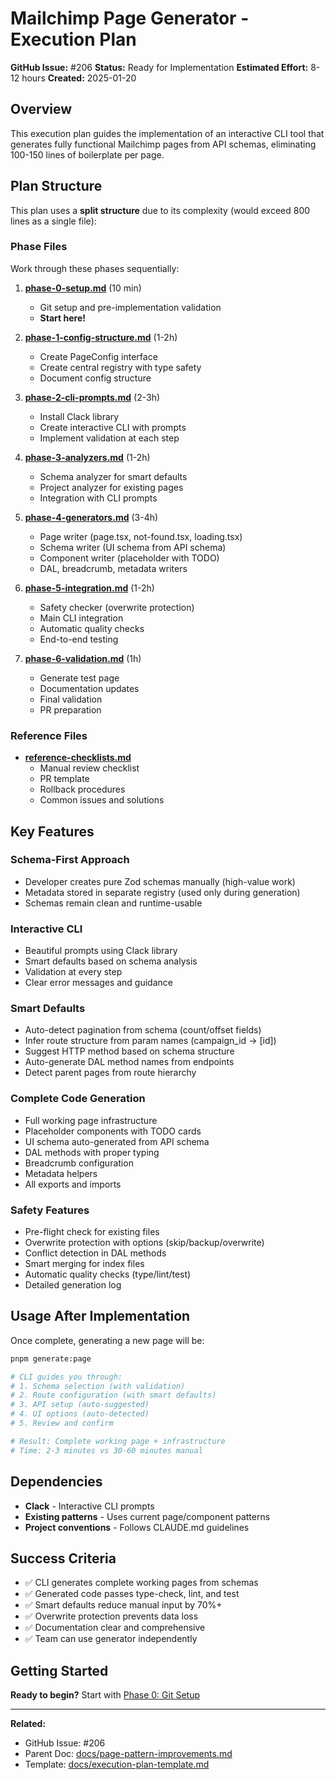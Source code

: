 # Mailchimp Page Generator - Execution Plan

**GitHub Issue:** #206
**Status:** Ready for Implementation
**Estimated Effort:** 8-12 hours
**Created:** 2025-01-20

## Overview

This execution plan guides the implementation of an interactive CLI tool that generates fully functional Mailchimp pages from API schemas, eliminating 100-150 lines of boilerplate per page.

## Plan Structure

This plan uses a **split structure** due to its complexity (would exceed 800 lines as a single file):

### Phase Files

Work through these phases sequentially:

1. **[phase-0-setup.md](phase-0-setup.md)** (10 min)
   - Git setup and pre-implementation validation
   - **Start here!**

2. **[phase-1-config-structure.md](phase-1-config-structure.md)** (1-2h)
   - Create PageConfig interface
   - Create central registry with type safety
   - Document config structure

3. **[phase-2-cli-prompts.md](phase-2-cli-prompts.md)** (2-3h)
   - Install Clack library
   - Create interactive CLI with prompts
   - Implement validation at each step

4. **[phase-3-analyzers.md](phase-3-analyzers.md)** (1-2h)
   - Schema analyzer for smart defaults
   - Project analyzer for existing pages
   - Integration with CLI prompts

5. **[phase-4-generators.md](phase-4-generators.md)** (3-4h)
   - Page writer (page.tsx, not-found.tsx, loading.tsx)
   - Schema writer (UI schema from API schema)
   - Component writer (placeholder with TODO)
   - DAL, breadcrumb, metadata writers

6. **[phase-5-integration.md](phase-5-integration.md)** (1-2h)
   - Safety checker (overwrite protection)
   - Main CLI integration
   - Automatic quality checks
   - End-to-end testing

7. **[phase-6-validation.md](phase-6-validation.md)** (1h)
   - Generate test page
   - Documentation updates
   - Final validation
   - PR preparation

### Reference Files

- **[reference-checklists.md](reference-checklists.md)**
  - Manual review checklist
  - PR template
  - Rollback procedures
  - Common issues and solutions

## Key Features

### Schema-First Approach
- Developer creates pure Zod schemas manually (high-value work)
- Metadata stored in separate registry (used only during generation)
- Schemas remain clean and runtime-usable

### Interactive CLI
- Beautiful prompts using Clack library
- Smart defaults based on schema analysis
- Validation at every step
- Clear error messages and guidance

### Smart Defaults
- Auto-detect pagination from schema (count/offset fields)
- Infer route structure from param names (campaign_id → [id])
- Suggest HTTP method based on schema structure
- Auto-generate DAL method names from endpoints
- Detect parent pages from route hierarchy

### Complete Code Generation
- Full working page infrastructure
- Placeholder components with TODO cards
- UI schema auto-generated from API schema
- DAL methods with proper typing
- Breadcrumb configuration
- Metadata helpers
- All exports and imports

### Safety Features
- Pre-flight check for existing files
- Overwrite protection with options (skip/backup/overwrite)
- Conflict detection in DAL methods
- Smart merging for index files
- Automatic quality checks (type/lint/test)
- Detailed generation log

## Usage After Implementation

Once complete, generating a new page will be:

```bash
pnpm generate:page

# CLI guides you through:
# 1. Schema selection (with validation)
# 2. Route configuration (with smart defaults)
# 3. API setup (auto-suggested)
# 4. UI options (auto-detected)
# 5. Review and confirm

# Result: Complete working page + infrastructure
# Time: 2-3 minutes vs 30-60 minutes manual
```

## Dependencies

- **Clack** - Interactive CLI prompts
- **Existing patterns** - Uses current page/component patterns
- **Project conventions** - Follows CLAUDE.md guidelines

## Success Criteria

- ✅ CLI generates complete working pages from schemas
- ✅ Generated code passes type-check, lint, and test
- ✅ Smart defaults reduce manual input by 70%+
- ✅ Overwrite protection prevents data loss
- ✅ Documentation clear and comprehensive
- ✅ Team can use generator independently

## Getting Started

**Ready to begin?** Start with [Phase 0: Git Setup](phase-0-setup.md)

---

**Related:**
- GitHub Issue: #206
- Parent Doc: [docs/page-pattern-improvements.md](../../page-pattern-improvements.md)
- Template: [docs/execution-plan-template.md](../../execution-plan-template.md)

